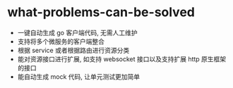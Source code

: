 # what-problems-can-be-solved

* 一键自动生成 go 客户端代码, 无需人工维护
* 支持将多个微服务的客户端整合
* 根据 service 或者根据路由进行资源分类
* 能对资源接口进行扩展, 如支持 websocket 接口以及支持扩展 http 原生框架的接口
* 能自动生成 mock 代码, 让单元测试更加简单
